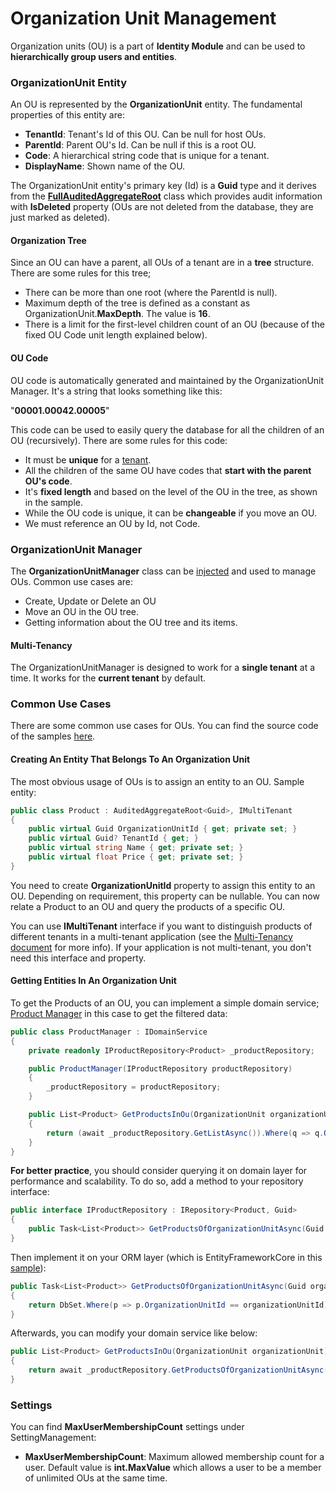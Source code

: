# Organization Unit Management

Organization units (OU) is a part of **Identity Module** and can be used to **hierarchically group users and entities**. 

### OrganizationUnit Entity

An OU is represented by the **OrganizationUnit** entity. The fundamental properties of this entity are:

- **TenantId**: Tenant's Id of this OU. Can be null for host OUs.
- **ParentId**: Parent OU's Id. Can be null if this is a root OU.
- **Code**: A hierarchical string code that is unique for a tenant.
- **DisplayName**: Shown name of the OU.

The OrganizationUnit entity's primary key (Id) is a **Guid** type and it derives from the [**FullAuditedAggregateRoot**](../Entities.md#aggregateroot-class) class which provides audit information with **IsDeleted** property (OUs are not deleted from the database, they are just marked as deleted).

#### Organization Tree

Since an OU can have a parent, all OUs of a tenant are in a **tree** structure. There are some rules for this tree;

- There can be more than one root (where the ParentId is null).
- Maximum depth of the tree is defined as a constant as OrganizationUnit.**MaxDepth**. The value is **16**.
- There is a limit for the first-level children count of an OU (because of the fixed OU Code unit length explained below).

#### OU Code

OU code is automatically generated and maintained by the OrganizationUnit Manager. It's a string that looks something like this:

"**00001.00042.00005**"

This code can be used to easily query the database for all the children of an OU (recursively). There are some rules for this code:

- It must be **unique** for a [tenant](../Multi-Tenancy.md).
- All the children of the same OU have codes that **start with the parent OU's code**.
- It's **fixed length** and based on the level of the OU in the tree, as shown in the sample.
- While the OU code is unique, it can be **changeable** if you move an OU.
- We must reference an OU by Id, not Code.

### OrganizationUnit Manager

The **OrganizationUnitManager** class can be [injected](../Dependency-Injection.md) and used to manage OUs. Common use cases are:

- Create, Update or Delete an OU
- Move an OU in the OU tree.
- Getting information about the OU tree and its items.

#### Multi-Tenancy

The OrganizationUnitManager is designed to work for a **single tenant** at a time. It works for the **current tenant** by default.

### Common Use Cases

There are some common use cases for OUs. You can find the source code of the samples [here](https://github.com/abpframework/abp-samples/tree/master/OrganizationUnitSample).

#### Creating An Entity That Belongs To An Organization Unit

The most obvious usage of OUs is to assign an entity to an OU. Sample entity:

```csharp
public class Product : AuditedAggregateRoot<Guid>, IMultiTenant
{
    public virtual Guid OrganizationUnitId { get; private set; }
    public virtual Guid? TenantId { get; }
    public virtual string Name { get; private set; }
    public virtual float Price { get; private set; }
}
```

You need to create **OrganizationUnitId** property to assign this entity to an OU. Depending on requirement, this property can be nullable. You can now relate a Product to an OU and query the products of a specific OU.

You can use **IMultiTenant** interface if you want to distinguish products of different tenants in a multi-tenant application (see the [Multi-Tenancy document](https://aspnetboilerplate.com/Pages/Documents/Multi-Tenancy#data-filters) for more info). If your application is not multi-tenant, you don't need this interface and property.

#### Getting Entities In An Organization Unit

To get the Products of an OU,  you can implement a simple domain service; [Product Manager](https://github.com/abpframework/abp-samples/blob/master/OrganizationUnitSample/src/OrganizationUnitSample.Domain/Products/ProductManager.cs) in this case to get the filtered data:

```csharp
public class ProductManager : IDomainService
{
    private readonly IProductRepository<Product> _productRepository;

    public ProductManager(IProductRepository productRepository)
    {
        _productRepository = productRepository;
    }

    public List<Product> GetProductsInOu(OrganizationUnit organizationUnit)
    {
        return (await _productRepository.GetListAsync()).Where(q => q.OrganizationUnitId == 			organizationUnit.Id).ToList();
    }                
}
```

**For better practice**, you should consider querying it on domain layer for performance and scalability. To do so, add a method to your repository interface:

```csharp
public interface IProductRepository : IRepository<Product, Guid>
{
    public Task<List<Product>> GetProductsOfOrganizationUnitAsync(Guid organizationUnitId);
}
```

Then implement it on your ORM layer (which is EntityFrameworkCore in this [sample](https://github.com/abpframework/abp-samples/blob/master/OrganizationUnitSample/src/OrganizationUnitSample.EntityFrameworkCore/Products/ProductRepository.cs)):

```csharp
public Task<List<Product>> GetProductsOfOrganizationUnitAsync(Guid organizationUnitId)
{
    return DbSet.Where(p => p.OrganizationUnitId == organizationUnitId).ToListAsync();
}
```

Afterwards, you can modify your domain service like below:

```csharp
public List<Product> GetProductsInOu(OrganizationUnit organizationUnit)
{
	return await _productRepository.GetProductsOfOrganizationUnitAsync(organizationUnit.Id);
}
```

### Settings

You can find **MaxUserMembershipCount** settings under SettingManagement:

- **MaxUserMembershipCount**: Maximum allowed membership count for a user.
  Default value is **int.MaxValue** which allows a user to be a member of unlimited OUs at the same time.